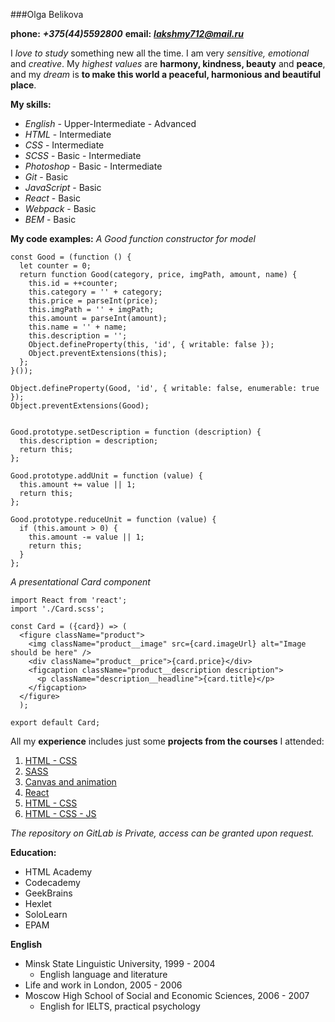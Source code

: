 ###Olga Belikova

**phone:** __*+375(44)5592800*__ **email:** __*lakshmy712@mail.ru*__

I *love to study* something new all the time. I am very *sensitive, emotional* and *creative*. My *highest values* are **harmony, kindness, beauty** and **peace**, and my *dream* is **to make this world a peaceful, harmonious and beautiful place**.

**My skills:**
* _English_ - Upper-Intermediate - Advanced
* _HTML_ - Intermediate
* _CSS_ - Intermediate
* _SCSS_ - Basic - Intermediate
* _Photoshop_ - Basic - Intermediate
* _Git_ - Basic
* _JavaScript_ - Basic
* _React_ - Basic
* _Webpack_ - Basic
* _BEM_ - Basic

**My code examples:**
*A Good function constructor for model*

```
const Good = (function () {
  let counter = 0;
  return function Good(category, price, imgPath, amount, name) {
    this.id = ++counter;
    this.category = '' + category;
    this.price = parseInt(price);
    this.imgPath = '' + imgPath;
    this.amount = parseInt(amount);
    this.name = '' + name;
    this.description = '';
    Object.defineProperty(this, 'id', { writable: false });
    Object.preventExtensions(this);
  };
}());

Object.defineProperty(Good, 'id', { writable: false, enumerable: true });
Object.preventExtensions(Good);


Good.prototype.setDescription = function (description) {
  this.description = description;
  return this;
};

Good.prototype.addUnit = function (value) {
  this.amount += value || 1;
  return this;
};

Good.prototype.reduceUnit = function (value) {
  if (this.amount > 0) {
    this.amount -= value || 1;
    return this;
  }
};
```

*A presentational Card component*

```
import React from 'react';
import './Card.scss';

const Card = ({card}) => (
  <figure className="product">
    <img className="product__image" src={card.imageUrl} alt="Image should be here" />
    <div className="product__price">{card.price}</div>
    <figcaption className="product__description description">
      <p className="description__headline">{card.title}</p>
    </figcaption>
  </figure>
  );

export default Card;
```

All my __experience__ includes just some __projects from the courses__ I attended:
1. [HTML - CSS](https://github.com/olgazed/CSS)
1. [SASS](https://github.com/olgazed/SASS)
1. [Canvas and animation](https://github.com/olgazed/Canvas-Animation)
1. [React](https://gitlab.com/olgazed/volha_belikava/tree/React_Task_2/React_Task2)
1. [HTML - CSS](https://gitlab.com/olgazed/volha_belikava/tree/HTML_CSS_Task1/HTML_CSS_Task1)
1. [HTML - CSS - JS](https://gitlab.com/olgazed/volha_belikava/tree/HTML_CSS_Task2_JS_Task3/Hometasks/HTML_CSS_Task2_JS_Task3)

_The repository on GitLab is Private, access can be granted upon request._

**Education:**
* HTML Academy
* Codecademy
* GeekBrains
* Hexlet
* SoloLearn
* EPAM

**English**
* Minsk State Linguistic University, 1999 - 2004
  * English language and literature
* Life and work in London, 2005 - 2006
* Moscow High School of Social and Economic Sciences, 2006 - 2007
  * English for IELTS, practical psychology